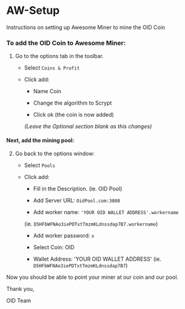 # AW-Setup
Instructions on setting up Awesome Miner to mine the OID Coin

### To add the OID Coin to Awesome Miner:
1) Go to the options tab in the toolbar.

    * Select `Coins & Profit`

    * Click add:
  
      * Name Coin
    
      * Change the algorithm to Scrypt
    
      * Click ok (the coin is now added)
    
      *(Leave the Optional section blank as this changes)*
    
#### Next, add the mining pool:

2) Go back to the options window:

    * Select `Pools`
    
    * Click add:
    
      * Fill in the Description. (ie. OID Pool)
      
      * Add Server URL:  `OidPool.com:3008`
      
      * Add worker name:  `'YOUR OID WALLET ADDRESS'.workername` 
      
      (ie. `D5HFbWFNAo3iePDTxtTmzmKLdnssdap7B7.workername`)
      
      * Add worker password:  `x`
      
      * Select Coin:  OID
      
      * Wallet Address:  'YOUR OID WALLET ADDRESS' (ie. `D5HFbWFNAo3iePDTxtTmzmKLdnssdap7B7`)
      
Now you should be able to point your miner at our coin and our pool.

Thank you,

OID Team

